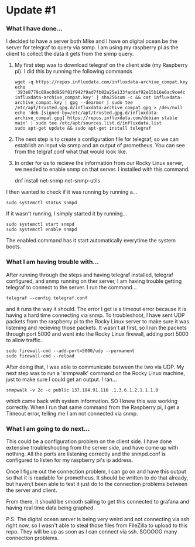 # Update #1

### What I have done...

I decided to have a server both Mike and I have on digital ocean be the server for telegraf to query via snmp. I am using my raspberry pi as the client to collect the data it gets from the snmp query.

1. My first step was to download telegraf on the client side (my Raspberry pi). I did this by running the following commands
   
       wget -q https://repos.influxdata.com/influxdata-archive_compat.key
       echo '393e8779c89ac8d958f81f942f9ad7fb82a25e133faddaf92e15b16e6ac9ce4c influxdata-archive_compat.key' | sha256sum -c && cat influxdata-archive_compat.key | gpg --dearmor | sudo tee /etc/apt/trusted.gpg.d/influxdata-archive_compat.gpg > /dev/null
       echo 'deb [signed-by=/etc/apt/trusted.gpg.d/influxdata-archive_compat.gpg] https://repos.influxdata.com/debian stable main' | sudo tee /etc/apt/sources.list.d/influxdata.list
       sudo apt-get update && sudo apt-get install telegraf

2. The next step is to create a configuration file for telegraf, so we can establish an input via snmp and an output of prometheus. You can see from the telgraf.conf what that would look like.

3. In order for us to recieve the information from our Rocky Linux server, we needed to enable snmp on that server. I installed with this command.

    dnf install net-snmp net-snmp-utils

I then wanted to check if it was running by running a...

    sudo systemctl status snmpd

If it wasn't running, I simply started it by running...

    sudo systemctl start snmpd
    sudo systemctl enable snmpd

The enabled command has it start automatically everytime the system boots.

### What I am having trouble with...

After running through the steps and having telegraf installed, telegraf configured, and snmp running on ther server, I am having trouble getting telegraf to connect to the server. I run the command...

    telegraf --config telegraf.conf

and it runs the way it should. The error I get is a timeout error because it is having a hard time connecting via snmp. To troubleshoot, I have sent UDP packets from the raspberry pi to the Rocky Linux server to make sure it was listening and recieving those packets. It wasn't at first, so I ran the packets through port 5000 and went into the Rocky Linux firewall, adding port 5000 to allow traffic.

    sudo firewall-cmd --add-port=5000/udp --permanent
    sudo firewall-cmd --reload

After doing that, I was able to communicate between the two via UDP. My next step was to run a 'snmpwalk' command on the Rocky Linux machine, just to make sure I could get an output. I ran...

    snmpwalk -v 2c -c public 137.184.91.116 .1.3.6.1.2.1.1.1.0

which came back with system information. SO I knew this was working correctly. When I run that same command from the Raspberry pi, I get a Timeout error, telling me I am not connected via snmp.



### What I am going to do next...

This could be a configuration problem on the client side. I have done extensive troubleshooting from the server side, and have come up with nothing. All the ports are listening correctly and the snmpd.conf is configured to listen for my raspberry pi's ip address. 

Once I figure out the connection problem, I can go on and have this output so that it is readable for prometheus. It should be written to do that already, but haven;t been able to test it just do to the connection problems between the server and client. 

From there, it should be smooth sailing to get this connected to grafana and having real time data being graphed.

P.S. The digital ocean server is being very weird and not connecting via ssh right now, so I wasn't able to steal those files from FileZilla to upload to this repo. They will be up as soon as I can connect via ssh. SOOOOO many connection problems.

